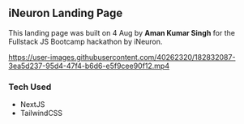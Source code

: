 ## iNeuron Landing Page

This landing page was built on 4 Aug by **Aman Kumar Singh** for the Fullstack JS Bootcamp hackathon by iNeuron.




https://user-images.githubusercontent.com/40262320/182832087-3ea5d237-95d4-47f4-b6d6-e5f9cee90f12.mp4


### Tech Used
- NextJS
- TailwindCSS


